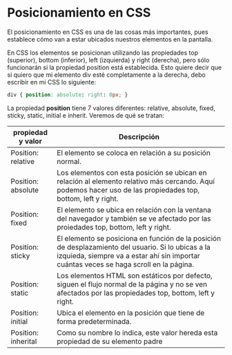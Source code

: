 # Posicionamiento en CSS

El posicionamiento en CSS es una de las cosas más importantes, pues establece cómo van a estar ubicados nuestros elementos en la pantalla.

En CSS los elementos se posicionan utilizando las propiedades top (superior), bottom (inferior), left (izquierda) y right (derecha), pero sólo funcionarán si la propiedad position está establecida. Esto quiere decir que si quiero que mi elemento div esté completamente a la derecha, debo escribir en mi CSS lo siguiente:

```CSS
div { position: absolute: right: 0px; }
```
La propiedad **position** tiene 7 valores diferentes: relative, absolute, fixed, sticky, static, initial e inherit. Veremos de qué se tratan:

| propiedad y valor   | Descripción                                                                                                                                                                                  |
| ------------------- | -------------------------------------------------------------------------------------------------------------------------------------------------------------------------------------------- |
| Position: relative  | El elemento se coloca en relación a su posición normal.                                                                                                                                      |
| Position: absolute  | Los elementos con esta posición se ubican en relación al elemento relativo más cercando. Aquí podemos hacer uso de las propiedades top, bottom, left y right.                                |
| Position: fixed     | El elemento se ubica en relación con la ventana del navegador y también se ve afectado por las proiedades top, bottom, left y right.                                                         |
| Position: sticky    | El elemento se posiciona en función de la posición de desplazamiento del usuario. Si lo ubicas a la izquieda, siempre va a estar ahí sin importar cuántas veces se haga scroll en la página. |
| Position: static    | Los elementos HTML son estáticos por defecto, siguen el flujo normal de la página y no se ven afectados por las propiedades top, bottom, left y right.                                       |
| Position: initial   | Ubica el elemento en la posición que tiene de forma predeterminada.                                                                                                                          |
| Position: inherital | Como su nombre lo indica, este valor hereda esta propiedad de su elemento padre                                                                                                              |


